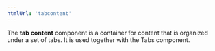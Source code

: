 ```yaml
---
htmlUrl: 'tabcontent'
---
```

The **tab content** component is a container for content that is organized under a set of tabs. It is used together with the Tabs component.
